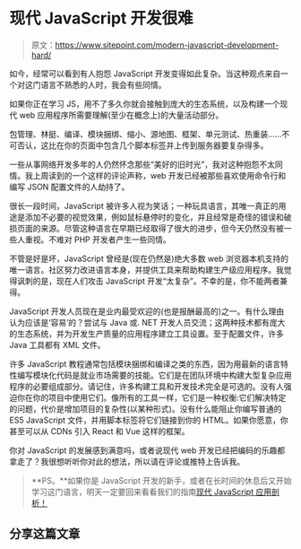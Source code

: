 # 现代 JavaScript 开发很难

> 原文：<https://www.sitepoint.com/modern-javascript-development-hard/>

如今，经常可以看到有人抱怨 JavaScript 开发变得如此复杂。当这种观点来自一个对这门语言不熟悉的人时，我会有些同情。

如果你正在学习 JS，用不了多久你就会接触到庞大的生态系统，以及构建一个现代 web 应用程序所需要理解(至少在概念上)的大量活动部分。

包管理、林挺、编译、模块捆绑、缩小、源地图、框架、单元测试、热重装……不可否认，这比在你的页面中包含几个脚本标签并上传到服务器要复杂得多。

一些从事网络开发多年的人仍然怀念那些“美好的旧时光”，我对这种抱怨不太同情。我上周读到的一个这样的评论声称，web 开发已经被那些喜欢使用命令行和编写 JSON 配置文件的人劫持了。

很长一段时间，JavaScript 被许多人视为笑话；一种玩具语言，其唯一真正的用途是添加不必要的视觉效果，例如鼠标悬停时的变化，并且经常是奇怪的错误和破损页面的来源。尽管这种语言在早期已经取得了很大的进步，但今天仍然没有被一些人重视。不难对 PHP 开发者产生一些同情。

不管是好是坏，JavaScript 曾经是(现在仍然是)绝大多数 web 浏览器本机支持的唯一语言。社区努力改进语言本身，并提供工具来帮助构建生产级应用程序。我觉得讽刺的是，现在人们攻击 JavaScript 开发“太复杂”。不幸的是，你不能两者兼得。

JavaScript 开发人员现在是业内最受欢迎的(也是报酬最高的)之一。有什么理由认为应该是‘容易’的？尝试与 Java 或. NET 开发人员交流；这两种技术都有庞大的生态系统，并为开发生产质量的应用程序建立工具设置。至于配置文件，许多 Java 工具都有 XML 文件。

许多 JavaScript 教程通常包括模块捆绑和编译之类的东西，因为用最新的语言特性编写模块化代码是就业市场需要的技能。它们是在团队环境中构建大型复杂应用程序的必要组成部分。请记住，许多构建工具和开发技术完全是可选的。没有人强迫你在你的项目中使用它们。像所有的工具一样，它们是一种权衡:它们解决特定的问题，代价是增加项目的复杂性(以某种形式)。没有什么能阻止你编写普通的 ES5 JavaScript 文件，并用脚本标签将它们链接到你的 HTML。如果你愿意，你甚至可以从 CDNs 引入 React 和 Vue 这样的框架。

你对 JavaScript 的发展感到满意吗，或者说现代 web 开发已经把编码的乐趣都拿走了？我很想听听你对此的想法，所以请在评论或推特上告诉我。

> **PS。**如果你是 JavaScript 开发的新手，或者在长时间的休息后又开始学习这门语言，明天一定要回来看看我们的指南[现代 JavaScript 应用剖析！](https://www.sitepoint.com/anatomy-of-a-modern-javascript-application/)

## 分享这篇文章